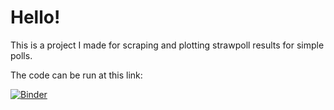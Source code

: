 # Hello!

This is a project I made for scraping and plotting strawpoll results for simple polls.

The code can be run at this link:

[![Binder](https://mybinder.org/badge_logo.svg)](https://mybinder.org/v2/gh/aschoettler/strawpoll/master)



